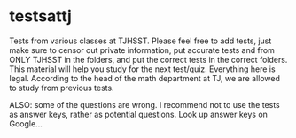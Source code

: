 # testsattj
Tests from various classes at TJHSST. Please feel free to add tests, just make sure to censor out private information, put accurate tests and from ONLY TJHSST in the folders, and put the correct tests in the correct folders.  This material will help you study for the next test/quiz.  Everything here is legal. According to the head of the math department at TJ, we are allowed to study from previous tests. 

ALSO: some of the questions are wrong. I recommend not to use the tests as answer keys, rather as potential questions. Look up answer keys on Google...

